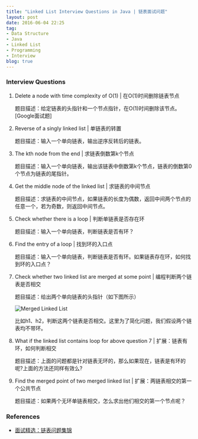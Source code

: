 ```yaml
---
title: "Linked List Interview Questions in Java | 链表面试问题"
layout: post
date: 2016-06-04 22:25
tag:
- Data Structure
- Java
- Linked List
- Programming
- Interview
blog: true
---
```


### Interview Questions

1. Delete a node with time complexity of O(1) \| 在O(1)时间删除链表节点

   题目描述：给定链表的头指针和一个节点指针，在O(1)时间删除该节点。[Google面试题]



2. Reverse of a singly linked list \| 单链表的转置

   题目描述：输入一个单向链表，输出逆序反转后的链表。



3. The kth node from the end \| 求链表倒数第k个节点

   题目描述：输入一个单向链表，输出该链表中倒数第k个节点，链表的倒数第0个节点为链表的尾指针。



4. Get the middle node of the linked list \| 求链表的中间节点

   题目描述：求链表的中间节点，如果链表的长度为偶数，返回中间两个节点的任意一个，若为奇数，则返回中间节点。



5. Check whether there is a loop \| 判断单链表是否存在环

   题目描述：输入一个单向链表，判断链表是否有环？



6. Find the entry of a loop \| 找到环的入口点

   题目描述：输入一个单向链表，判断链表是否有环。如果链表存在环，如何找到环的入口点？



7. Check whether two linked list are merged at some point \| 编程判断两个链表是否相交

   题目描述：给出两个单向链表的头指针（如下图所示）

   ![Merged Linked List][1]

   比如h1、h2，判断这两个链表是否相交。这里为了简化问题，我们假设两个链表均不带环。



8. What if the linked list contains loop for above question 7 \| 扩展：链表有环，如何判断相交

   题目描述：上面的问题都是针对链表无环的，那么如果现在，链表是有环的呢?上面的方法还同样有效么?



9. Find the merged point of two merged linked list \| 扩展：两链表相交的第一个公共节点

   题目描述：如果两个无环单链表相交，怎么求出他们相交的第一个节点呢？










### References

* [面试精选：链表问题集锦][2]



[1]: https://raw.githubusercontent.com/fluency03/fluency03.github.io/master/assets/images/2to1.jpg
[2]: http://wuchong.me/blog/2014/03/25/interview-link-questions/

